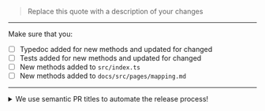 > Replace this quote with a description of your changes

---

Make sure that you:

- [ ] Typedoc added for new methods and updated for changed
- [ ] Tests added for new methods and updated for changed
- [ ] New methods added to `src/index.ts`
- [ ] New methods added to `docs/src/pages/mapping.md`

---

<details><summary>We use semantic PR titles to automate the release process!</summary>

https://conventionalcommits.org

PRs should be titled following using the format: `< TYPE >(< scope >)?: description`

### Available Types:

- `feat`: new functions, and changes to a function's type that would impact users.
- `fix`: changes to the runtime behavior of an existing function, or refinements to it's type that shouldn't impact most users.
- `perf`: changes to function implementations that improve a functions _runtime_ performance.
- `refactor`: changes to function implementations that are neither `fix` nor `perf`
- `test`: tests-only changes (transparent to users of the function).
- `docs`: changes to the documentation of a function **or the documentation site**.
- `build`, `ci`, `style`, `chore`, and `revert`: are only relevant for the internals of the library.

For scope put the name of the function you are working on (either new or
existing).

</details>
